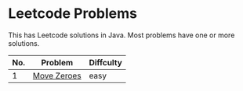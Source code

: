 # Leetcode Problems
This has Leetcode solutions in Java. Most problems have one or more solutions.

No. | Problem | Diffculty
--- | --- | ---
1 |	[Move Zeroes](https://leetcode.com/problems/move-zeroes/description/) | easy
